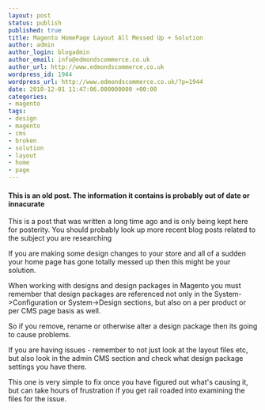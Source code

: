 ```yaml
---
layout: post
status: publish
published: true
title: Magento HomePage Layout All Messed Up + Solution
author: admin
author_login: blogadmin
author_email: info@edmondscommerce.co.uk
author_url: http://www.edmondscommerce.co.uk
wordpress_id: 1944
wordpress_url: http://www.edmondscommerce.co.uk/?p=1944
date: 2010-12-01 11:47:06.000000000 +00:00
categories:
- magento
tags:
- design
- magento
- cms
- broken
- solution
- layout
- home
- page
---
```

<div class="oldpost"><h4>This is an old post. The information it contains is probably out of date or innacurate</h4>
<p>
This is a post that was written a long time ago and is only being kept here for posterity.
You should probably look up more recent blog posts related to the subject you are researching
</p>
</div>
If you are making some design changes to your store and all of a sudden your home page has gone totally messed up then this might be your solution.

When working with designs and design packages in Magento you must remember that design packages are referenced not only in the System->Configuration or System->Design sections, but also on a per product or per CMS page basis as well.

So if you remove, rename or otherwise alter a design package then its going to cause problems.

If you are having issues - remember to not just look at the layout files etc, but also look in the admin CMS section and check what design package settings you have there.

This one is very simple to fix once you have figured out what's causing it, but can take hours of frustration if you get rail roaded into examining the files for the issue.
